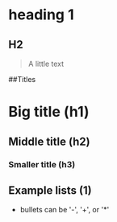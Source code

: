 # heading 1

## H2

> A little text

##Titles
# Big title (h1)
## Middle title (h2)
### Smaller title (h3)

## Example lists (1)

- bullets can be '-', '+', or '*'
